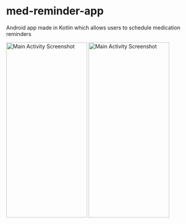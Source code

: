 # med-reminder-app
Android app made in Kotlin which allows users to schedule medication reminders 

<img src="https://i.ibb.co/F6vBFnj/Screenshot-20231015-164712.png" alt="Main Activity Screenshot" width="216" height="468"> <img src="https://i.ibb.co/syHSfwK/Screenshot-20231015-164452.png" alt="Main Activity Screenshot" width="216" height="468">

